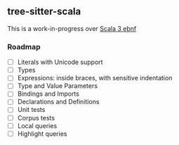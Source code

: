 ## tree-sitter-scala
This is a work-in-progress over [Scala 3 ebnf](https://github.com/lampepfl/dotty/blob/master/docs/docs/internals/syntax.md)

### Roadmap
- [ ] Literals with Unicode support  
- [ ] Types  
- [ ] Expressions: inside braces, with sensitive indentation 
- [ ] Type and Value Parameters
- [ ] Bindings and Imports
- [ ] Declarations and Definitions
- [ ] Unit tests
- [ ] Corpus tests
- [ ] Local queries
- [ ] Highlight queries
